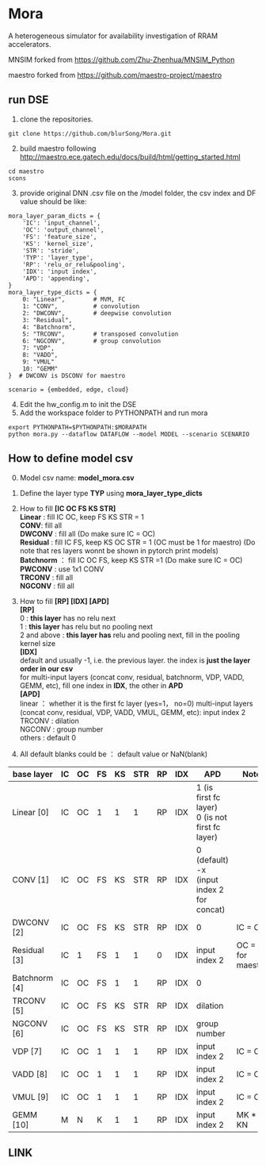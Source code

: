# Mora
  A heterogeneous simulator for availability investigation of RRAM accelerators.
  
  MNSIM forked from https://github.com/Zhu-Zhenhua/MNSIM_Python
  
  maestro forked from https://github.com/maestro-project/maestro


## run DSE
1. clone the repositories.  
```
git clone https://github.com/blurSong/Mora.git
```
2. build maestro following http://maestro.ece.gatech.edu/docs/build/html/getting_started.html
```
cd maestro
scons
```
3. provide original DNN .csv file on the /model folder, the csv index and DF value should be like: 
   
```
mora_layer_param_dicts = {
    'IC': 'input_channel',
    'OC': 'output_channel',
    'FS': 'feature_size',
    'KS': 'kernel_size',
    'STR': 'stride',
    'TYP': 'layer_type',
    'RP': 'relu_or_relu&pooling',
    'IDX': 'input index',
    'APD': 'appending',
}
mora_layer_type_dicts = {
    0: "Linear",        # MVM, FC
    1: "CONV",          # convolution
    2: "DWCONV",        # deepwise convolution
    3: "Residual",
    4: "Batchnorm",
    5: "TRCONV",        # transposed convolution
    6: "NGCONV",        # group convolution
    7: "VDP",
    8: "VADD",
    9: "VMUL"
    10: "GEMM" 
}  # DWCONV is DSCONV for maestro
```
```
scenario = {embedded, edge, cloud}
```
4. Edit the hw_config.m to init the DSE
5. Add the workspace folder to PYTHONPATH and run mora
```
export PYTHONPATH=$PYTHONPATH:$MORAPATH
python mora.py --dataflow DATAFLOW --model MODEL --scenario SCENARIO
```
##  How to define model csv

0. Model csv name: **model_mora.csv**

1. Define the layer type **TYP** using **mora_layer_type_dicts**

2. How to fill **[IC OC FS KS STR]**  
    **Linear**  : fill IC OC, keep FS KS STR = 1  
    **CONV**: fill all  
    **DWCONV**  : fill all (Do make sure IC = OC)  
   **Residual** : fill IC FS, keep KS OC STR = 1 (OC must be 1 for maestro)
            (Do note that res layers wonnt be shown in pytorch print models)  
    **Batchnorm** ： fill IC OC FS, keep KS STR =1 (Do make sure IC = OC)   
    **PWCONV** : use 1x1 CONV  
    **TRCONV** : fill all  
    **NGCONV** :  fill all  
3. How to fill **[RP] [IDX] [APD]**  
          **[RP]**  
                   0 : **this layer**  has no relu next  
                   1 : **this layer**  has relu but no pooling next  
                   2 and above : **this layer has**  relu and pooling next, fill in the pooling kernel size    
          **[IDX]**      
                   default and usually -1, i.e. the previous layer. the index is **just the layer order in our csv**  
                   for multi-input layers (concat conv, residual, batchnorm, VDP, VADD, GEMM, etc), fill one index in **IDX**, the other in **APD**  
          **[APD]**  
                  linear ： whether it is the first fc layer (yes=1， no=0) 
                  multi-input layers (concat conv, residual, VDP, VADD, VMUL, GEMM, etc): input index 2  
                  TRCONV : dilation  
                  NGCONV : group number  
                  others : default 0  
4. All default blanks could be ： default value or NaN(blank)

| base layer    | IC  | OC  | FS  | KS  | STR | RP  | IDX | APD                                                  | Note               |
| ------------- | --- | --- | --- | --- | --- | --- | --- | ---------------------------------------------------- | ------------------ |
| Linear  [0]   | IC  | OC  | 1   | 1   | 1   | RP  | IDX | 1 (is first fc layer) <br> 0 (is not first fc layer) |                    |
| CONV    [1]   | IC  | OC  | FS  | KS  | STR | RP  | IDX | 0 (default) <br> -x (input index 2 for concat)       |                    |
| DWCONV [2]    | IC  | OC  | FS  | KS  | STR | RP  | IDX | 0                                                    | IC = OC            |
| Residual [3]  | IC  | 1   | FS  | 1   | 1   | 0   | IDX | input index 2                                        | OC = 1 for maestro |
| Batchnorm [4] | IC  | OC  | FS  | 1   | 1   | RP  | IDX | 0                                                    |                    |
| TRCONV [5]    | IC  | OC  | FS  | KS  | STR | RP  | IDX | dilation                                             |                    |
| NGCONV [6]    | IC  | OC  | FS  | KS  | STR | RP  | IDX | group number                                         |                    |
| VDP [7]       | IC  | OC  | 1   | 1   | 1   | RP  | IDX | input index 2                                        | IC = OC            |
| VADD [8]      | IC  | OC  | 1   | 1   | 1   | RP  | IDX | input index 2                                        | IC = OC            |
| VMUL [9]      | IC  | OC  | 1   | 1   | 1   | RP  | IDX | input index 2                                        | IC = OC            |
| GEMM [10]     | M   | N   | K   | 1   | 1   | RP  | IDX | input index 2                                        | MK * KN            |


## LINK
